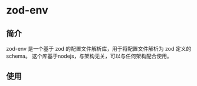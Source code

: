 # zod-env

## 简介

zod-env 是一个基于 zod 的配置文件解析库，用于将配置文件解析为 zod 定义的 schema。
这个库基于nodejs，与架构无关，可以与任何架构配合使用。

## 使用
